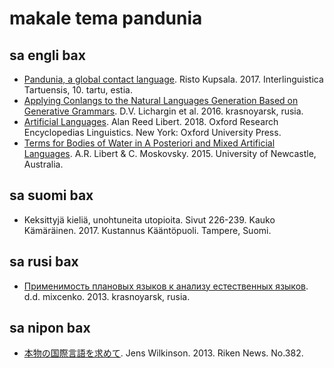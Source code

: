 # makale tema pandunia

## sa engli bax

- [Pandunia, a global contact language](https://dea.digar.ee/cgi-bin/dea?a=d&d=JVinterlinguisticatrt201705.2.5.2.4). Risto Kupsala. 2017. Interlinguistica Tartuensis, 10. tartu, estia.
- [Applying Conlangs to the Natural Languages Generation Based on Generative Grammars](http://scjournal.ru/articles/issn_1997-2911_2016_12-3_35.pdf). D.V. Lichargin et al. 2016. krasnoyarsk, rusia.
- [Artificial Languages](https://oxfordre.com/linguistics/view/10.1093/acrefore/9780199384655.001.0001/acrefore-9780199384655-e-11). Alan Reed Libert. 2018. Oxford Research Encyclopedias Linguistics. New York: Oxford University Press.
- [Terms for Bodies of Water in A Posteriori and Mixed Artificial Languages](http://s3.amazonaws.com/academia.edu.documents/39789548/JUL2015fall_Libert___Moskovsky.pdf?AWSAccessKeyId=AKIAIWOWYYGZ2Y53UL3A&Expires=1498078623&Signature=uGDbvzaTsiPSh1hAozL5h53G%2B24%3D&response-content-disposition=inline%3B%20filename%3DTerms_for_Bodies_of_Water_in_A_Posterior.pdf). A.R. Libert & C. Moskovsky. 2015. University of Newcastle, Australia.

## sa suomi bax

- Keksittyjä kieliä, unohtuneita utopioita. Sivut 226-239. Kauko Kämäräinen. 2017. Kustannus Kääntöpuoli. Tampere, Suomi.

## sa rusi bax

- [Применимость плановых языков к анализу естественных языков](http://elib.sfu-kras.ru/handle/2311/11853). d.d. mixcenko. 2013. krasnoyarsk, rusia.

## sa nipon bax

- [本物の国際言語を求めて](http://www.pandunia.info/makal/RikenNews_No382_2013.png). Jens Wilkinson. 2013. Riken News. No.382.

